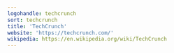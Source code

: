 ```yaml
---
logohandle: techcrunch
sort: techcrunch
title: 'TechCrunch'
website: 'https://techcrunch.com/'
wikipedia: https://en.wikipedia.org/wiki/TechCrunch
---
```


